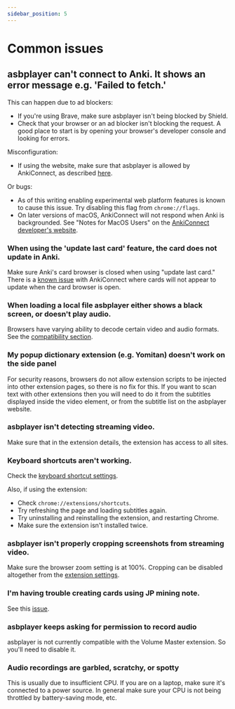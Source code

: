 ```yaml
---
sidebar_position: 5
---
```


# Common issues

## asbplayer can't connect to Anki. It shows an error message e.g. 'Failed to fetch.'

This can happen due to ad blockers:

- If you're using Brave, make sure asbplayer isn't being blocked by Shield.
- Check that your browser or an ad blocker isn't blocking the request. A good place to start is by opening your browser's developer console and looking for errors.

Misconfiguration:

- If using the website, make sure that asbplayer is allowed by AnkiConnect, as described [here](./getting-started/mining-subtitles).

Or bugs:

- As of this writing enabling experimental web platform features is known to cause this issue. Try disabling this flag from `chrome://flags`.
- On later versions of macOS, AnkiConnect will not respond when Anki is backgrounded. See "Notes for MacOS Users" on the [AnkiConnect developer's website](https://foosoft.net/projects/anki-connect/).

### When using the 'update last card' feature, the card does not update in Anki.

Make sure Anki's card browser is closed when using "update last card." There is a [known issue](https://github.com/FooSoft/anki-connect/issues/82) with AnkiConnect where cards will not appear to update when the card browser is open.

### When loading a local file asbplayer either shows a black screen, or doesn't play audio.

Browsers have varying ability to decode certain video and audio formats. See the [compatibility section](./compatibility).

### My popup dictionary extension (e.g. Yomitan) doesn't work on the side panel

For security reasons, browsers do not allow extension scripts to be injected into other extension pages, so there is no fix for this. If you want to scan text with other extensions then you will need to do it from the subtitles displayed inside the video element, or from the subtitle list on the asbplayer website.

### asbplayer isn't detecting streaming video.

Make sure that in the extension details, the extension has access to all sites.

### Keyboard shortcuts aren't working.

Check the [keyboard shortcut settings](https://killergerbah.github.io/asbplayer/?view=settings#keyboard-shortcuts).

Also, if using the extension:

- Check `chrome://extensions/shortcuts`.
- Try refreshing the page and loading subtitles again.
- Try uninstalling and reinstalling the extension, and restarting Chrome.
- Make sure the extension isn't installed twice.

### asbplayer isn't properly cropping screenshots from streaming video.

Make sure the browser zoom setting is at 100%. Cropping can be disabled altogether from the [extension settings](https://killergerbah.github.io/asbplayer/?view=settings#misc-settings).

### I'm having trouble creating cards using JP mining note.

See this [issue](https://github.com/killergerbah/asbplayer/issues/220#issuecomment-1501124166).

### asbplayer keeps asking for permission to record audio

asbplayer is not currently compatible with the Volume Master extension. So you'll need to disable it.

### Audio recordings are garbled, scratchy, or spotty

This is usually due to insufficient CPU. If you are on a laptop, make sure it's connected to a power source. In general make sure your CPU is not being throttled by battery-saving mode, etc.
